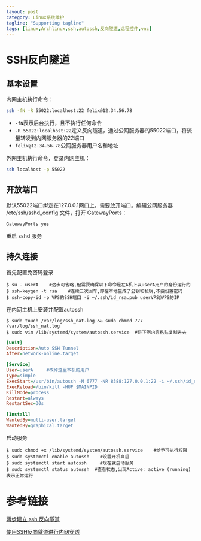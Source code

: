 ```yaml
---
layout: post
category: Linux系统维护
tagline: "Supporting tagline"
tags: [linux,Archlinux,ssh,autossh,反向隧道,远程控件,vnc]
---
```


# SSH反向隧道



## 基本设置

内网主机执行命令：

```sh
ssh -fN -R 55022:localhost:22 felix@12.34.56.78
```

- `-fN`表示后台执行，且不执行任何命令
- `-R 55022:localhost:22`定义反向隧道，通过公网服务器的55022端口，将流量转发到内网服务器的22端口
- `felix@12.34.56.78`公网服务器用户名和地址

外网主机执行命令，登录内网主机：

```sh
ssh localhost -p 55022
```

## 开放端口

默认55022端口绑定在127.0.0.1网口上，需要放开端口。编辑公网服务器 /etc/ssh/sshd_config 文件，打开 GatewayPorts：

```
GatewayPorts yes
```

重启 sshd 服务

## 持久连接

首先配置免密码登录

```shell
$ su - userA    #这步可省略,但需要确保以下命令是在A机上以userA用户的身份运行的
$ ssh-keygen -t rsa    #连续三次回车,即在本地生成了公钥和私钥,不要设置密码
$ ssh-copy-id -p VPS的SSH端口 -i ~/.ssh/id_rsa.pub userVPS@VPS的IP
```

在内网主机上安装并配置autossh

```shell
$ sudo touch /var/log/ssh_nat.log && sudo chmod 777 /var/log/ssh_nat.log
$ sudo vim /lib/systemd/system/autossh.service  #将下例内容粘贴复制进去
```

```ini
[Unit]
Description=Auto SSH Tunnel
After=network-online.target

[Service]
User=userA     #改掉这里本机的用户
Type=simple
ExecStart=/usr/bin/autossh -M 6777 -NR 8388:127.0.0.1:22 -i ~/.ssh/id_rsa userVPS@VPS的IP -p VPS的SSH端口 >> /var/log/ssh_nat.log 2>&1 &
ExecReload=/bin/kill -HUP $MAINPID
KillMode=process
Restart=always
RestartSec=30s

[Install]
WantedBy=multi-user.target
WantedBy=graphical.target
```

启动服务

```shell
$ sudo chmod +x /lib/systemd/system/autossh.service    #给予可执行权限
$ sudo systemctl enable autossh    #设置开机自启
$ sudo systemctl start autossh     #现在就启动服务
$ sudo systemctl status autossh  #查看状态,出现Active: active (running)表示正常运行
```



# 参考链接
[两步建立 ssh 反向隧道](http://www.cnblogs.com/nashiyue/p/5233782.html)

[使用SSH反向隧道进行内网穿透](http://www.tuicool.com/articles/fMRniq)



